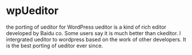 wpUeditor
=========

the porting of ueditor for WordPress
ueditor is a kind of rich editor developed by Baidu co. Some users say it is much better than ckeditor. I intergrated  ueditor to wordpress based on the work of other developers. It is the best porting of ueditor ever since.  